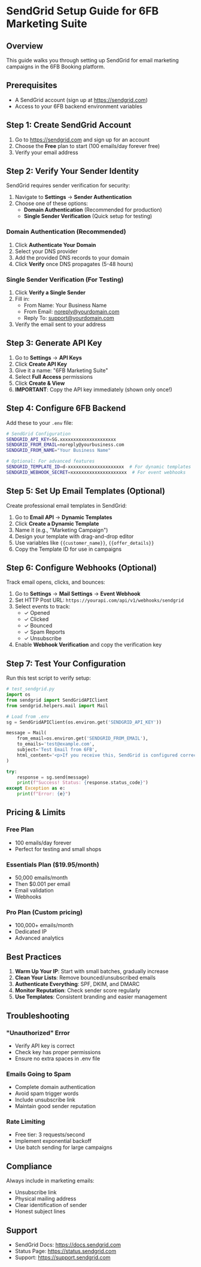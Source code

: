 # SendGrid Setup Guide for 6FB Marketing Suite

## Overview
This guide walks you through setting up SendGrid for email marketing campaigns in the 6FB Booking platform.

## Prerequisites
- A SendGrid account (sign up at https://sendgrid.com)
- Access to your 6FB backend environment variables

## Step 1: Create SendGrid Account

1. Go to https://sendgrid.com and sign up for an account
2. Choose the **Free** plan to start (100 emails/day forever free)
3. Verify your email address

## Step 2: Verify Your Sender Identity

SendGrid requires sender verification for security:

1. Navigate to **Settings** → **Sender Authentication**
2. Choose one of these options:
   - **Domain Authentication** (Recommended for production)
   - **Single Sender Verification** (Quick setup for testing)

### Domain Authentication (Recommended)
1. Click **Authenticate Your Domain**
2. Select your DNS provider
3. Add the provided DNS records to your domain
4. Click **Verify** once DNS propagates (5-48 hours)

### Single Sender Verification (For Testing)
1. Click **Verify a Single Sender**
2. Fill in:
   - From Name: Your Business Name
   - From Email: noreply@yourdomain.com
   - Reply To: support@yourdomain.com
3. Verify the email sent to your address

## Step 3: Generate API Key

1. Go to **Settings** → **API Keys**
2. Click **Create API Key**
3. Give it a name: "6FB Marketing Suite"
4. Select **Full Access** permissions
5. Click **Create & View**
6. **IMPORTANT**: Copy the API key immediately (shown only once!)

## Step 4: Configure 6FB Backend

Add these to your `.env` file:

```bash
# SendGrid Configuration
SENDGRID_API_KEY=SG.xxxxxxxxxxxxxxxxxxxxx
SENDGRID_FROM_EMAIL=noreply@yourbusiness.com
SENDGRID_FROM_NAME="Your Business Name"

# Optional: For advanced features
SENDGRID_TEMPLATE_ID=d-xxxxxxxxxxxxxxxxxxxxx  # For dynamic templates
SENDGRID_WEBHOOK_SECRET=xxxxxxxxxxxxxxxxxxxxx  # For event webhooks
```

## Step 5: Set Up Email Templates (Optional)

Create professional email templates in SendGrid:

1. Go to **Email API** → **Dynamic Templates**
2. Click **Create a Dynamic Template**
3. Name it (e.g., "Marketing Campaign")
4. Design your template with drag-and-drop editor
5. Use variables like `{{customer_name}}`, `{{offer_details}}`
6. Copy the Template ID for use in campaigns

## Step 6: Configure Webhooks (Optional)

Track email opens, clicks, and bounces:

1. Go to **Settings** → **Mail Settings** → **Event Webhook**
2. Set HTTP Post URL: `https://yourapi.com/api/v1/webhooks/sendgrid`
3. Select events to track:
   - ✓ Opened
   - ✓ Clicked
   - ✓ Bounced
   - ✓ Spam Reports
   - ✓ Unsubscribe
4. Enable **Webhook Verification** and copy the verification key

## Step 7: Test Your Configuration

Run this test script to verify setup:

```python
# test_sendgrid.py
import os
from sendgrid import SendGridAPIClient
from sendgrid.helpers.mail import Mail

# Load from .env
sg = SendGridAPIClient(os.environ.get('SENDGRID_API_KEY'))

message = Mail(
    from_email=os.environ.get('SENDGRID_FROM_EMAIL'),
    to_emails='test@example.com',
    subject='Test Email from 6FB',
    html_content='<p>If you receive this, SendGrid is configured correctly!</p>'
)

try:
    response = sg.send(message)
    print(f"Success! Status: {response.status_code}")
except Exception as e:
    print(f"Error: {e}")
```

## Pricing & Limits

### Free Plan
- 100 emails/day forever
- Perfect for testing and small shops

### Essentials Plan ($19.95/month)
- 50,000 emails/month
- Then $0.001 per email
- Email validation
- Webhooks

### Pro Plan (Custom pricing)
- 100,000+ emails/month
- Dedicated IP
- Advanced analytics

## Best Practices

1. **Warm Up Your IP**: Start with small batches, gradually increase
2. **Clean Your Lists**: Remove bounced/unsubscribed emails
3. **Authenticate Everything**: SPF, DKIM, and DMARC
4. **Monitor Reputation**: Check sender score regularly
5. **Use Templates**: Consistent branding and easier management

## Troubleshooting

### "Unauthorized" Error
- Verify API key is correct
- Check key has proper permissions
- Ensure no extra spaces in .env file

### Emails Going to Spam
- Complete domain authentication
- Avoid spam trigger words
- Include unsubscribe link
- Maintain good sender reputation

### Rate Limiting
- Free tier: 3 requests/second
- Implement exponential backoff
- Use batch sending for large campaigns

## Compliance

Always include in marketing emails:
- Unsubscribe link
- Physical mailing address
- Clear identification of sender
- Honest subject lines

## Support

- SendGrid Docs: https://docs.sendgrid.com
- Status Page: https://status.sendgrid.com
- Support: https://support.sendgrid.com